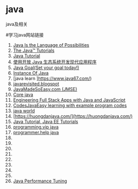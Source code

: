 # java
java及相关

#学习java网站链接
1. [Java Is the Language of Possibilities](https://www.oracle.com/java/technologies/)
1. [The Java™ Tutorials](https://docs.oracle.com/javase/tutorial/)
4. [Java Tutorial](https://www.w3spoint.com/java-tutorial)
1. [使用开放 Java 生态系统开发现代应用程序](https://www.ibm.com/developerworks/cn/java/)
1. [Java Goal(Set your goal today!)](https://javagoal.com/)
1. [Instance Of Java](http://www.instanceofjava.com/)
1. [java learn ]https://www.java67.com/)
1. [javarevisited.blogspot](https://javarevisited.blogspot.com)
1. [JavaMadeSoEasy.com (JMSE) ](https://www.javamadesoeasy.com/)
1. [Core java](https://www.codejava.net/)
1. [Engineering Full Stack Apps with Java and JavaScript](https://javajee.com/)
2. [CodesJavaEasy learning with example program codes](https://codesjava.com/)
3. [java world](https://www.javaworld.com/)
4. [https://huongdanjava.com/](https://huongdanjava.com/)
4. [Java Tutorial, Java EE Tutorials](https://www.journaldev.com/java-tutorial-java-ee-tutorials)
4. [programming.vip java](https://programming.vip/keywords/java)
4. [programmer.help java](https://programmer.help/tags/java)
4. []()
4. []()
4. []()
4. []()
4. []()
4. []()
4. []()
4. []()
4. [Java Performance Tuning](https://www.javaperformancetuning.com/)
